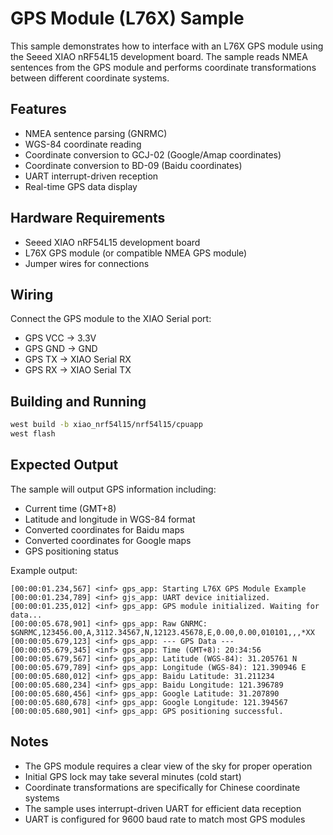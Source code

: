 # GPS Module (L76X) Sample

This sample demonstrates how to interface with an L76X GPS module using the Seeed XIAO nRF54L15 development board. The sample reads NMEA sentences from the GPS module and performs coordinate transformations between different coordinate systems.

## Features
- NMEA sentence parsing (GNRMC)
- WGS-84 coordinate reading
- Coordinate conversion to GCJ-02 (Google/Amap coordinates)
- Coordinate conversion to BD-09 (Baidu coordinates)
- UART interrupt-driven reception
- Real-time GPS data display

## Hardware Requirements
- Seeed XIAO nRF54L15 development board
- L76X GPS module (or compatible NMEA GPS module)
- Jumper wires for connections

## Wiring
Connect the GPS module to the XIAO Serial port:
- GPS VCC → 3.3V
- GPS GND → GND  
- GPS TX → XIAO Serial RX
- GPS RX → XIAO Serial TX

## Building and Running

```bash
west build -b xiao_nrf54l15/nrf54l15/cpuapp
west flash
```

## Expected Output

The sample will output GPS information including:
- Current time (GMT+8)
- Latitude and longitude in WGS-84 format
- Converted coordinates for Baidu maps
- Converted coordinates for Google maps
- GPS positioning status

Example output:
```
[00:00:01.234,567] <inf> gps_app: Starting L76X GPS Module Example
[00:00:01.234,789] <inf> gjs_app: UART device initialized.
[00:00:01.235,012] <inf> gps_app: GPS module initialized. Waiting for data...
[00:00:05.678,901] <inf> gps_app: Raw GNRMC: $GNRMC,123456.00,A,3112.34567,N,12123.45678,E,0.00,0.00,010101,,,*XX
[00:00:05.679,123] <inf> gps_app: --- GPS Data ---
[00:00:05.679,345] <inf> gps_app: Time (GMT+8): 20:34:56
[00:00:05.679,567] <inf> gps_app: Latitude (WGS-84): 31.205761 N
[00:00:05.679,789] <inf> gps_app: Longitude (WGS-84): 121.390946 E
[00:00:05.680,012] <inf> gps_app: Baidu Latitude: 31.211234
[00:00:05.680,234] <inf> gps_app: Baidu Longitude: 121.396789
[00:00:05.680,456] <inf> gps_app: Google Latitude: 31.207890
[00:00:05.680,678] <inf> gps_app: Google Longitude: 121.394567
[00:00:05.680,901] <inf> gps_app: GPS positioning successful.
```

## Notes
- The GPS module requires a clear view of the sky for proper operation
- Initial GPS lock may take several minutes (cold start)
- Coordinate transformations are specifically for Chinese coordinate systems
- The sample uses interrupt-driven UART for efficient data reception
- UART is configured for 9600 baud rate to match most GPS modules